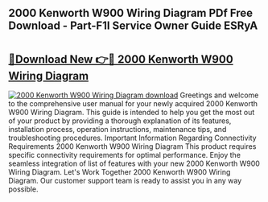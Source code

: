 ## 2000 Kenworth W900 Wiring Diagram PDf Free Download - Part-F1I Service Owner Guide ESRyA

# <h2><a href="http://dfo355p.blite.top/?on=2000+Kenworth+W900+Wiring+Diagram">🔗Download New 👉🔴 2000 Kenworth W900 Wiring Diagram</a></h2>

[![2000 Kenworth W900 Wiring Diagram download](https://i.imgur.com/lujVjoI.png)](http://dfo355p.blite.top/?on=2000+Kenworth+W900+Wiring+Diagram)
Greetings and welcome to the comprehensive user manual for your newly acquired 2000 Kenworth W900 Wiring Diagram. This guide is intended to help you get the most out of your product by providing a thorough explanation of its features, installation process, operation instructions, maintenance tips, and troubleshooting procedures. Important Information Regarding Connectivity Requirements 2000 Kenworth W900 Wiring Diagram This product requires specific connectivity requirements for optimal performance. Enjoy the seamless integration of list of features with your new 2000 Kenworth W900 Wiring Diagram. Let's Work Together 2000 Kenworth W900 Wiring Diagram. Our customer support team is ready to assist you in any way possible.
